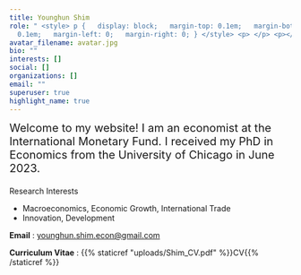 ```yaml
---
title: Younghun Shim
role: " <style> p {   display: block;   margin-top: 0.1em;   margin-bottom:
  0.1em;   margin-left: 0;   margin-right: 0; } </style> <p> </p> <p></p>"
avatar_filename: avatar.jpg
bio: ""
interests: []
social: []
organizations: []
email: ""
superuser: true
highlight_name: true
---
```

<!DOCTYPE html>

<html lang="en">
<head>
  <meta charset="utf-8" />
  <meta name="viewport" content="width=device-width, initial-scale=1" />
  <meta name="theme-color" content="#2962ff" />
  <title>Home — Younghun Shim</title>
  <style>
    /\* Typography (much larger) \*/
    body{
      font-family: system-ui, -apple-system, Segoe UI, Roboto, Helvetica, Arial, "Apple Color Emoji", "Segoe UI Emoji";
      color:#111; line-height:1.75; margin:0;
      padding: 4.5rem 2rem 2rem; /\* extra top space (Option A) \*/
      font-size:22px; /\* much larger base text \*/
    }
    .lead{ font-size:1.25rem; margin:.35rem 0 1.25rem; }   /\* \~27.5px \*/
    .heading{ display:block; font-weight:700; font-size:1.35rem; margin:1.1rem 0 .5rem; } /\* \~29.7px \*/

  </style>
</head>
<body>

  <p class="lead">
    Welcome to my website! I am an economist at the International Monetary Fund. I received my PhD in Economics from the University of Chicago
    in June 2023.
  </p>

  <span class="heading">Research Interests</span>

  <ul>
    <li>Macroeconomics, Economic Growth, International Trade</li>
    <li>Innovation, Development</li>
  </ul>

  <p>
    <strong>Email</strong> :
    <a class="email" href="mailto:younghun.shim.econ@gmail.com">younghun.shim.econ@gmail.com</a>
  </p>

  <p>
    <strong>Curriculum Vitae</strong> :
    {{% staticref "uploads/Shim_CV.pdf" %}}CV{{% /staticref %}}
  </p>

</body>
</html>